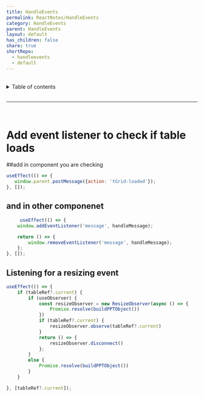 ```yaml
---
title: HandleEvents
permalink: ReactNotes/HandleEvents
category: HandleEvents
parent: HandleEvents
layout: default
has_children: false
share: true
shortRepo:
  - handleevents
  - default          
---
```


<br/>          

<details markdown="block">                
<summary>                
Table of contents                
</summary>                
{: .text-delta }                
1. TOC                
{:toc}                
</details>                

<br/>                

***                

<br/>

# Add event listener to check if table loads

##add in component you are checking

 ```javascript
useEffect(() => {
    window.parent.postMessage({action: 'tGrid-loaded'});
}, []);
```

## and in other componenet

```javascript
     useEffect(() => {
    window.addEventListener('message', handleMessage);

    return () => {
        window.removeEventListener('message', handleMessage);
    };
}, []);
```

## Listening for a resizing event

```javascript
useEffect(() => {
    if (tableRef?.current) {
        if (useObserver) {
            const resizeObserver = new ResizeObserver(async () => {
                Promise.resolve(buildPPTObject())
            })
            if (tableRef?.current) {
                resizeObserver.observe(tableRef?.current)
            }
            return () => {
                resizeObserver.disconnect()
            };
        }
        else {
            Promise.resolve(buildPPTObject())
        }
    }

}, [tableRef?.current]);
```